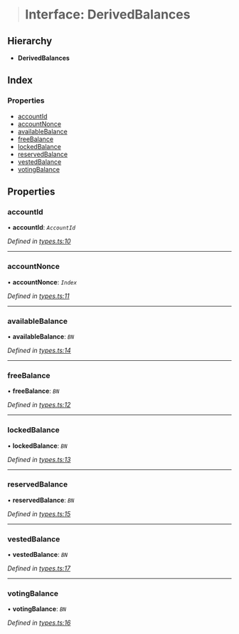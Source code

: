 > # Interface: DerivedBalances

## Hierarchy

* **DerivedBalances**

## Index

### Properties

* [accountId](_types_.derivedbalances.md#accountid)
* [accountNonce](_types_.derivedbalances.md#accountnonce)
* [availableBalance](_types_.derivedbalances.md#availablebalance)
* [freeBalance](_types_.derivedbalances.md#freebalance)
* [lockedBalance](_types_.derivedbalances.md#lockedbalance)
* [reservedBalance](_types_.derivedbalances.md#reservedbalance)
* [vestedBalance](_types_.derivedbalances.md#vestedbalance)
* [votingBalance](_types_.derivedbalances.md#votingbalance)

## Properties

###  accountId

• **accountId**: *`AccountId`*

*Defined in [types.ts:10](https://github.com/polkadot-js/api/blob/92044d4/packages/api-derive/src/types.ts#L10)*

___

###  accountNonce

• **accountNonce**: *`Index`*

*Defined in [types.ts:11](https://github.com/polkadot-js/api/blob/92044d4/packages/api-derive/src/types.ts#L11)*

___

###  availableBalance

• **availableBalance**: *`BN`*

*Defined in [types.ts:14](https://github.com/polkadot-js/api/blob/92044d4/packages/api-derive/src/types.ts#L14)*

___

###  freeBalance

• **freeBalance**: *`BN`*

*Defined in [types.ts:12](https://github.com/polkadot-js/api/blob/92044d4/packages/api-derive/src/types.ts#L12)*

___

###  lockedBalance

• **lockedBalance**: *`BN`*

*Defined in [types.ts:13](https://github.com/polkadot-js/api/blob/92044d4/packages/api-derive/src/types.ts#L13)*

___

###  reservedBalance

• **reservedBalance**: *`BN`*

*Defined in [types.ts:15](https://github.com/polkadot-js/api/blob/92044d4/packages/api-derive/src/types.ts#L15)*

___

###  vestedBalance

• **vestedBalance**: *`BN`*

*Defined in [types.ts:17](https://github.com/polkadot-js/api/blob/92044d4/packages/api-derive/src/types.ts#L17)*

___

###  votingBalance

• **votingBalance**: *`BN`*

*Defined in [types.ts:16](https://github.com/polkadot-js/api/blob/92044d4/packages/api-derive/src/types.ts#L16)*